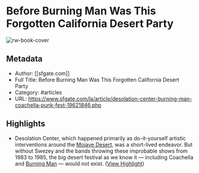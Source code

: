 # Before Burning Man Was This Forgotten California Desert Party

![rw-book-cover](https://readwise-assets.s3.amazonaws.com/media/uploaded_book_covers/profile_981205/rawImage_TJpjmap.jpg)

## Metadata
- Author: [[sfgate.com]]
- Full Title: Before Burning Man Was This Forgotten California Desert Party
- Category: #articles
- URL: https://www.sfgate.com/la/article/desolation-center-burning-man-coachella-punk-fest-19621846.php

## Highlights
- Desolation Center, which happened primarily as do-it-yourself artistic interventions around the [Mojave Desert](https://www.sfgate.com/travel/article/california-city-planned-community-explained-18476273.php), was a short-lived endeavor. But without Swezey and the bands throwing these improbable shows from 1983 to 1985, the big desert festival as we know it — including Coachella and [Burning Man](https://www.sfgate.com/travel/burningman/article/weirdest-burning-man-events-2024-19717007.php) — would not exist. ([View Highlight](https://read.readwise.io/read/01j6mez7sjd3tph7bhvfe52rsf))
